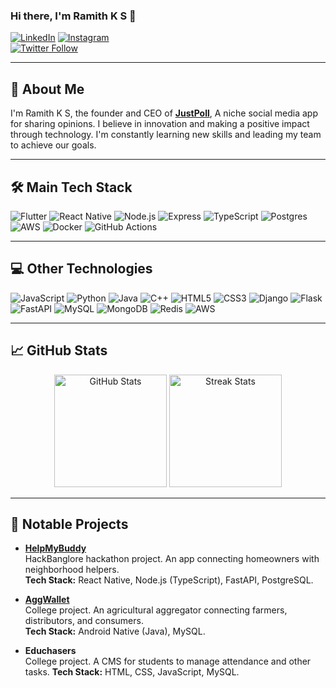 ### Hi there, I'm Ramith K S 👋

[![LinkedIn](https://img.shields.io/badge/-LinkedIn-blue?style=for-the-badge&logo=linkedin&logoColor=white)](https://www.linkedin.com/in/ramith-k-s/)
[![Instagram](https://img.shields.io/badge/-Instagram-E4405F?style=for-the-badge&logo=instagram&logoColor=white)](https://www.instagram.com/ramithks/)<br>
[![Twitter Follow](https://img.shields.io/twitter/follow/ramithks?style=social&logoSize=amg)](https://twitter.com/ramithks)

---

## 🚀 About Me

I'm Ramith K S, the founder and CEO of **[JustPoll](https://justpoll.app)**, A niche social media app for sharing opinions. I believe in innovation and making a positive impact through technology. I'm constantly learning new skills and leading my team to achieve our goals.

---

## 🛠️ Main Tech Stack

![Flutter](https://img.shields.io/badge/-Flutter-333?style=for-the-badge&logo=flutter)
![React Native](https://img.shields.io/badge/-React%20Native-333?style=for-the-badge&logo=react)
![Node.js](https://img.shields.io/badge/-Node.js-333?style=for-the-badge&logo=node.js)
![Express](https://img.shields.io/badge/-Express-333?style=for-the-badge&logo=express)
![TypeScript](https://img.shields.io/badge/-TypeScript-333?style=for-the-badge&logo=typescript)
![Postgres](https://img.shields.io/badge/-Postgres-333?style=for-the-badge&logo=postgresql)
![AWS](https://img.shields.io/badge/-AWS-333?style=for-the-badge&logo=amazon-aws)
![Docker](https://img.shields.io/badge/-Docker-333?style=for-the-badge&logo=docker)
![GitHub Actions](https://img.shields.io/badge/-GitHub%20Actions-333?style=for-the-badge&logo=github-actions)

---

## 💻 Other Technologies

![JavaScript](https://img.shields.io/badge/-JavaScript-333?style=for-the-badge&logo=javascript)
![Python](https://img.shields.io/badge/-Python-333?style=for-the-badge&logo=python)
![Java](https://img.shields.io/badge/-Java-333?style=for-the-badge&logo=java)
![C++](https://img.shields.io/badge/-C++-333?style=for-the-badge&logo=c%2B%2B)
![HTML5](https://img.shields.io/badge/-HTML5-333?style=for-the-badge&logo=html5)
![CSS3](https://img.shields.io/badge/-CSS3-333?style=for-the-badge&logo=css3)
![Django](https://img.shields.io/badge/-Django-333?style=for-the-badge&logo=django)
![Flask](https://img.shields.io/badge/-Flask-333?style=for-the-badge&logo=flask)
![FastAPI](https://img.shields.io/badge/-FastAPI-333?style=for-the-badge&logo=fastapi)
![MySQL](https://img.shields.io/badge/-MySQL-333?style=for-the-badge&logo=mysql)
![MongoDB](https://img.shields.io/badge/-MongoDB-333?style=for-the-badge&logo=mongodb)
![Redis](https://img.shields.io/badge/-Redis-333?style=for-the-badge&logo=redis)
![AWS](https://img.shields.io/badge/-AWS-333?style=for-the-badge&logo=amazon-aws)

---

## 📈 GitHub Stats

<div align="center">
  <img src="https://github-readme-stats.vercel.app/api?username=ramithks&theme=tokyonight&show_icons=true&hide_border=true&count_private=true" alt="GitHub Stats" height="180"/>
  <img src="https://github-readme-streak-stats.herokuapp.com/?user=ramithks&theme=tokyonight&hide_border=true" alt="Streak Stats" height="180"/>
</div>

---

## 🌟 Notable Projects

- **[HelpMyBuddy](https://github.com/SiliconNinjas/HelpMyBuddy)**  
  HackBanglore hackathon project. An app connecting homeowners with neighborhood helpers.  
  **Tech Stack:** React Native, Node.js (TypeScript), FastAPI, PostgreSQL.

- **[AggWallet](https://github.com/DevaKali77/AG-WALLET)**  
  College project. An agricultural aggregator connecting farmers, distributors, and consumers.  
  **Tech Stack:** Android Native (Java), MySQL.

- **Educhasers**  
  College project.  A CMS for students to manage attendance and other tasks.
 **Tech Stack:** HTML, CSS, JavaScript, MySQL.
